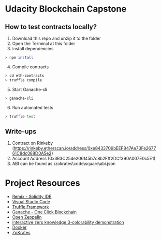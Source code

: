 # Udacity Blockchain Capstone

## How to test contracts locally?
1. Download this repo and unzip it to the folder
2. Open the Terminal at this folder
3. Install dependencies
```bash
> npm install
```
4. Compile contracts
```bash
> cd eth-contracts
> truffle compile
```
5. Start Ganache-cli
```bash
> ganache-cli
```
6. Run automated tests
```bash
> truffle test
```

## Write-ups
1. Contract on Rinkeby (https://rinkeby.etherscan.io/address/0xe8433709bEEF847Ae73Fe267761C8dc088D0A5e2)
2. Account Address (0x3B3C254e206f45b7c8b2Fff2DCf390A007E0c5E1)
3. ABI can be found as \zokrates\code\square\abi.json


# Project Resources

* [Remix - Solidity IDE](https://remix.ethereum.org/)
* [Visual Studio Code](https://code.visualstudio.com/)
* [Truffle Framework](https://truffleframework.com/)
* [Ganache - One Click Blockchain](https://truffleframework.com/ganache)
* [Open Zeppelin ](https://openzeppelin.org/)
* [Interactive zero knowledge 3-colorability demonstration](http://web.mit.edu/~ezyang/Public/graph/svg.html)
* [Docker](https://docs.docker.com/install/)
* [ZoKrates](https://github.com/Zokrates/ZoKrates)
